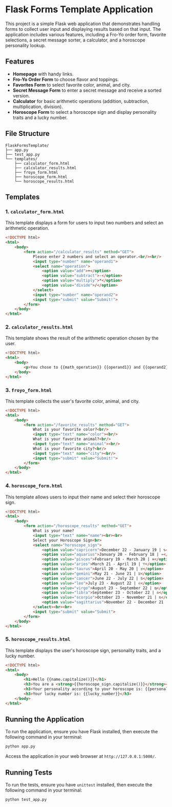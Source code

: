 # Flask Forms Template Application

This project is a simple Flask web application that demonstrates handling forms to collect user input and displaying results based on that input. The application includes various features, including a Fro-Yo order form, favorite selections, a secret message sorter, a calculator, and a horoscope personality lookup.

## Features
- **Homepage** with handy links.
- **Fro-Yo Order Form** to choose flavor and toppings.
- **Favorites Form** to select favorite color, animal, and city.
- **Secret Message Form** to enter a secret message and receive a sorted version.
- **Calculator** for basic arithmetic operations (addition, subtraction, multiplication, division).
- **Horoscope Form** to select a horoscope sign and display personality traits and a lucky number.

## File Structure
```
FlaskFormsTemplate/
├── app.py
├── test_app.py
└── templates/
    ├── calculator_form.html
    ├── calculator_results.html
    ├── froyo_form.html
    ├── horoscope_form.html
    └── horoscope_results.html
```

## Templates

### 1. `calculator_form.html`
This template displays a form for users to input two numbers and select an arithmetic operation.

```html
<!DOCTYPE html>
<html>
    <body>
        <form action="/calculator_results" method="GET">
            Please enter 2 numbers and select an operator.<br/><br/>
            <input type="number" name="operand1">
            <select name="operation">
                <option value="add">+</option>
                <option value="subtract">-</option>
                <option value="multiply">*</option>
                <option value="divide">/</option>
            </select>
            <input type="number" name="operand2">
            <input type="submit" value="Submit!">
        </form>
    </body>
</html>
```

### 2. `calculator_results.html`
This template shows the result of the arithmetic operation chosen by the user.

```html
<!DOCTYPE html>
<html>
    <body>
        <p>You chose to {{math_operation}} {{operand1}} and {{operand2}}. Your result is: {{result}}</p>
    </body>
</html>
```

### 3. `froyo_form.html`
This template collects the user's favorite color, animal, and city.

```html
<!DOCTYPE html>
<html>
    <body>
        <form action="/favorite_results" method="GET">
            What is your favorite color?<br/>
            <input type="text" name="color"><br/>
            What is your favorite animal?<br/>
            <input type="text" name="animal"><br/>
            What is your favorite city?<br/>
            <input type="text" name="city"><br/>
            <input type="submit" value="Submit!">
        </form>
    </body>
</html>
```

### 4. `horoscope_form.html`
This template allows users to input their name and select their horoscope sign.

```html
<!DOCTYPE html>
<html>
    <body>
        <form action="/horoscope_results" method="GET">
            What is your name?
            <input type="text" name="name"><br><br>
            Select your Horoscope Sign<br>
            <select name="horoscope_sign">
                <option value="capricorn">December 22 - January 19 | ♑️</option>
                <option value="aquarius">January 20 - February 18 | ♒️</option>
                <option value="pisces">February 19 - March 20 | ♓️</option>
                <option value="aries">March 21 - April 19 | ♈️</option>
                <option value="taurus">April 20 - May 20 | ♉️</option>
                <option value="gemini">May 21 - June 21 | ♊️</option>
                <option value="cancer">June 22 - July 22 | ♋️</option>
                <option value="leo">July 23 - August 22 | ♌️</option>
                <option value="virgo">August 23 - September 22 | ♍️</option>
                <option value="libra">September 23 - October 22 | ♎️</option>
                <option value="scorpio">October 23 - November 21 | ♏️</option>
                <option value="sagittarius">November 22 - December 21 | ♐️</option>
            </select><br><br>
            <input type="submit" value="Submit">
        </form>
    </body>
</html>
```

### 5. `horoscope_results.html`
This template displays the user's horoscope sign, personality traits, and a lucky number.

```html
<!DOCTYPE html>
<html>
    <body>
        <h1>Hello {{name.capitalize()}}</h1>
        <h3>You are a <strong>{{horoscope_sign.capitalize()}}</strong></h3>
        <h3>Your personality according to your horoscope is: {{personality}}</h3>
        <h3>Your lucky number is: {{lucky_number}}</h3>
    </body>
</html>
```

## Running the Application
To run the application, ensure you have Flask installed, then execute the following command in your terminal:

```bash
python app.py
```

Access the application in your web browser at `http://127.0.0.1:5000/`.

## Running Tests
To run the tests, ensure you have `unittest` installed, then execute the following command in your terminal:

```bash
python test_app.py
```
